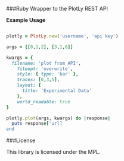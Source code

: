 ###Ruby Wrapper to the PlotLy REST API

**Example Usage**

```ruby

plotly = PlotLy.new('username', 'api key')

args = [[0,1,2], [3,1,6]]

kwargs = {
  filename: 'plot from API',
	fileopt: 'overwrite',
	style: { type: 'bar' },
	traces: [0,3,5],
	layout: {
	  title: 'Experimental Data'
	},
	world_readable: true
}

plotly.plot(args, kwargs) do |response|
  puts response['url]
end


```

###License

This library is licensed under the MPL.